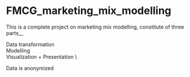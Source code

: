 # FMCG_marketing_mix_modelling
This is a complete project on marketing mix modelling, constitute of three parts__

Data transformation \
Modelling \
Visualization + Presentation \

Data is anonymized

